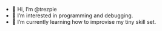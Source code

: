 - 👋 Hi, I’m @trezpie
- 👀 I’m interested in programming and debugging.
- 🌱 I’m currently learning how to improvise my tiny skill set.
<!---- 💞️ I’m looking to collaborate on ...
- 📫 How to reach me ...--->

<!---
trezpie/trezpie is a ✨ special ✨ repository because its `README.md` (this file) appears on your GitHub profile.
You can click the Preview link to take a look at your changes.
--->
